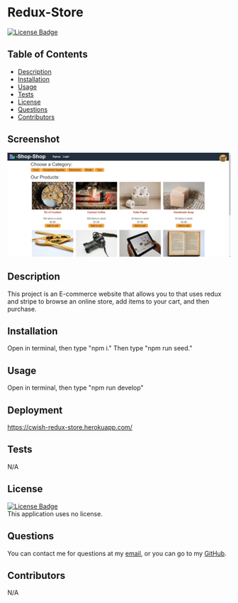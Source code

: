 # Redux-Store

  [![License Badge]()]()

  ## Table of Contents
  - [Description](#Description)
  - [Installation](#Installation)
  - [Usage](#Usage)
  - [Tests](#Tests)
  - [License](#License)
  - [Questions](#Questions)
  - [Contributors](#Contributors)

  ## Screenshot
  ![Screenshot](./client/public/images/redux-store-screenshot.png)

  ## Description
  This project is an E-commerce website that allows you to that uses redux and stripe to browse an online store, add items to your cart, and then purchase.

  ## Installation
  Open in terminal, then type "npm i." Then type "npm run seed."

  ## Usage
  Open in terminal, then type "npm run develop"


  ## Deployment
  https://cwish-redux-store.herokuapp.com/

  ## Tests
  N/A

  ## License
  [![License Badge]()]()
  </br>
  This application uses no license.

  ## Questions
  You can contact me for questions at my [email](mailto:cwishart203@gmail.com), or you can go to my [GitHub](https://github.com/cwishart203).

  ## Contributors
  N/A
